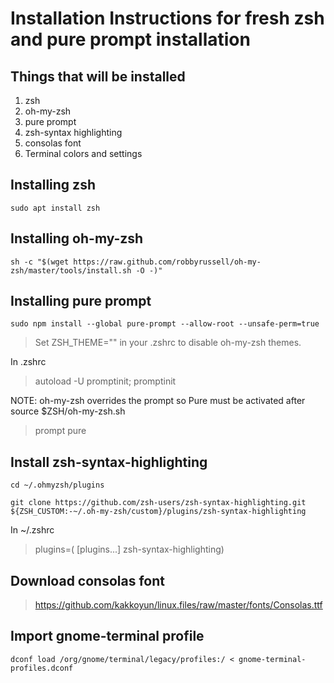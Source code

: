 # Installation Instructions for fresh zsh and pure prompt installation

## Things that will be installed

1. zsh
2. oh-my-zsh
3. pure prompt
4. zsh-syntax highlighting
5. consolas font
6. Terminal colors and settings 


## Installing zsh

```shell
sudo apt install zsh
```

## Installing oh-my-zsh
```shell
sh -c "$(wget https://raw.github.com/robbyrussell/oh-my-zsh/master/tools/install.sh -O -)"
```

## Installing pure prompt
```shell
sudo npm install --global pure-prompt --allow-root --unsafe-perm=true
```
 > Set ZSH_THEME="" in your .zshrc to disable oh-my-zsh themes.
 
In .zshrc
> autoload -U promptinit; promptinit

NOTE: oh-my-zsh overrides the prompt so Pure must be activated after source $ZSH/oh-my-zsh.sh
> prompt pure

## Install zsh-syntax-highlighting
```shell 
cd ~/.ohmyzsh/plugins

git clone https://github.com/zsh-users/zsh-syntax-highlighting.git ${ZSH_CUSTOM:-~/.oh-my-zsh/custom}/plugins/zsh-syntax-highlighting
```
In ~/.zshrc
> plugins=( [plugins...] zsh-syntax-highlighting)


## Download consolas font
> https://github.com/kakkoyun/linux.files/raw/master/fonts/Consolas.ttf


## Import gnome-terminal profile
```shell
dconf load /org/gnome/terminal/legacy/profiles:/ < gnome-terminal-profiles.dconf
```
